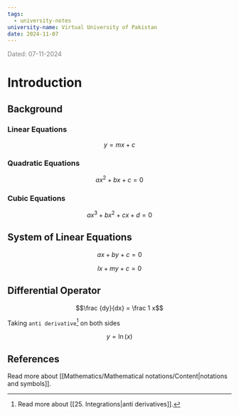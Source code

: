 ```yaml
---
tags:
  - university-notes
university-name: Virtual University of Pakistan
date: 2024-11-07
---
```


<span style="color: gray;">Dated: 07-11-2024</span>

# Introduction

## Background

### Linear Equations

$$y = mx + c$$

### Quadratic Equations

$$ax^2 + bx + c = 0$$

### Cubic Equations

$$ax^3 + bx^2 + cx + d = 0$$

## System of Linear Equations

$$ax + by + c = 0$$

$$lx + my + c = 0$$

## Differential Operator

$$\frac {dy}{dx} = \frac 1 x$$

Taking `anti derivative`[^1] on both sides

$$y = \ln (x)$$

## References

Read more about [[Mathematics/Mathematical notations/Content|notations and symbols]].

[^1]: Read more about [[25. Integrations|anti derivatives]].